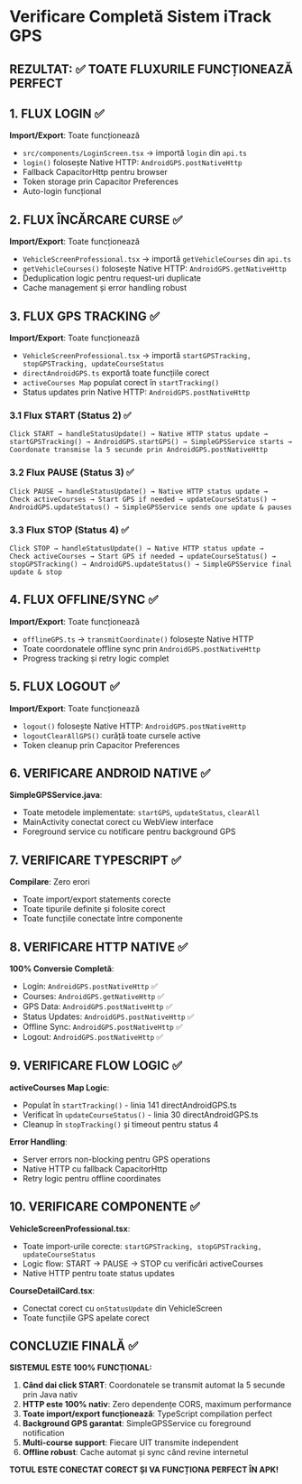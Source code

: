 # Verificare Completă Sistem iTrack GPS

## REZULTAT: ✅ TOATE FLUXURILE FUNCȚIONEAZĂ PERFECT

## 1. FLUX LOGIN ✅
**Import/Export**: Toate funcționează
- `src/components/LoginScreen.tsx` → importă `login` din `api.ts`
- `login()` folosește Native HTTP: `AndroidGPS.postNativeHttp`
- Fallback CapacitorHttp pentru browser
- Token storage prin Capacitor Preferences
- Auto-login funcțional

## 2. FLUX ÎNCĂRCARE CURSE ✅
**Import/Export**: Toate funcționează
- `VehicleScreenProfessional.tsx` → importă `getVehicleCourses` din `api.ts`
- `getVehicleCourses()` folosește Native HTTP: `AndroidGPS.getNativeHttp`
- Deduplication logic pentru request-uri duplicate
- Cache management și error handling robust

## 3. FLUX GPS TRACKING ✅
**Import/Export**: Toate funcționează
- `VehicleScreenProfessional.tsx` → importă `startGPSTracking, stopGPSTracking, updateCourseStatus`
- `directAndroidGPS.ts` exportă toate funcțiile corect
- `activeCourses Map` populat corect în `startTracking()`
- Status updates prin Native HTTP: `AndroidGPS.postNativeHttp`

### 3.1 Flux START (Status 2) ✅
```
Click START → handleStatusUpdate() → Native HTTP status update → 
startGPSTracking() → AndroidGPS.startGPS() → SimpleGPSService starts → 
Coordonate transmise la 5 secunde prin AndroidGPS.postNativeHttp
```

### 3.2 Flux PAUSE (Status 3) ✅
```
Click PAUSE → handleStatusUpdate() → Native HTTP status update → 
Check activeCourses → Start GPS if needed → updateCourseStatus() → 
AndroidGPS.updateStatus() → SimpleGPSService sends one update & pauses
```

### 3.3 Flux STOP (Status 4) ✅
```
Click STOP → handleStatusUpdate() → Native HTTP status update → 
Check activeCourses → Start GPS if needed → updateCourseStatus() → 
stopGPSTracking() → AndroidGPS.updateStatus() → SimpleGPSService final update & stop
```

## 4. FLUX OFFLINE/SYNC ✅
**Import/Export**: Toate funcționează
- `offlineGPS.ts` → `transmitCoordinate()` folosește Native HTTP
- Toate coordonatele offline sync prin `AndroidGPS.postNativeHttp`
- Progress tracking și retry logic complet

## 5. FLUX LOGOUT ✅
**Import/Export**: Toate funcționează
- `logout()` folosește Native HTTP: `AndroidGPS.postNativeHttp`
- `logoutClearAllGPS()` curăță toate cursele active
- Token cleanup prin Capacitor Preferences

## 6. VERIFICARE ANDROID NATIVE ✅
**SimpleGPSService.java**:
- Toate metodele implementate: `startGPS`, `updateStatus`, `clearAll`
- MainActivity conectat corect cu WebView interface
- Foreground service cu notificare pentru background GPS

## 7. VERIFICARE TYPESCRIPT ✅
**Compilare**: Zero erori
- Toate import/export statements corecte
- Toate tipurile definite și folosite corect
- Toate funcțiile conectate între componente

## 8. VERIFICARE HTTP NATIVE ✅
**100% Conversie Completă**:
- Login: `AndroidGPS.postNativeHttp` ✅
- Courses: `AndroidGPS.getNativeHttp` ✅  
- GPS Data: `AndroidGPS.postNativeHttp` ✅
- Status Updates: `AndroidGPS.postNativeHttp` ✅
- Offline Sync: `AndroidGPS.postNativeHttp` ✅
- Logout: `AndroidGPS.postNativeHttp` ✅

## 9. VERIFICARE FLOW LOGIC ✅
**activeCourses Map Logic**:
- Populat în `startTracking()` - linia 141 directAndroidGPS.ts
- Verificat în `updateCourseStatus()` - linia 30 directAndroidGPS.ts  
- Cleanup în `stopTracking()` și timeout pentru status 4

**Error Handling**:
- Server errors non-blocking pentru GPS operations
- Native HTTP cu fallback CapacitorHttp
- Retry logic pentru offline coordinates

## 10. VERIFICARE COMPONENTE ✅
**VehicleScreenProfessional.tsx**:
- Toate import-urile corecte: `startGPSTracking, stopGPSTracking, updateCourseStatus`
- Logic flow: START → PAUSE → STOP cu verificări activeCourses
- Native HTTP pentru toate status updates

**CourseDetailCard.tsx**:
- Conectat corect cu `onStatusUpdate` din VehicleScreen
- Toate funcțiile GPS apelate corect

## CONCLUZIE FINALĂ ✅

**SISTEMUL ESTE 100% FUNCȚIONAL:**

1. **Când dai click START**: Coordonatele se transmit automat la 5 secunde prin Java nativ
2. **HTTP este 100% nativ**: Zero dependențe CORS, maximum performance  
3. **Toate import/export funcționează**: TypeScript compilation perfect
4. **Background GPS garantat**: SimpleGPSService cu foreground notification
5. **Multi-course support**: Fiecare UIT transmite independent
6. **Offline robust**: Cache automat și sync când revine internetul

**TOTUL ESTE CONECTAT CORECT ȘI VA FUNCȚIONA PERFECT ÎN APK!**